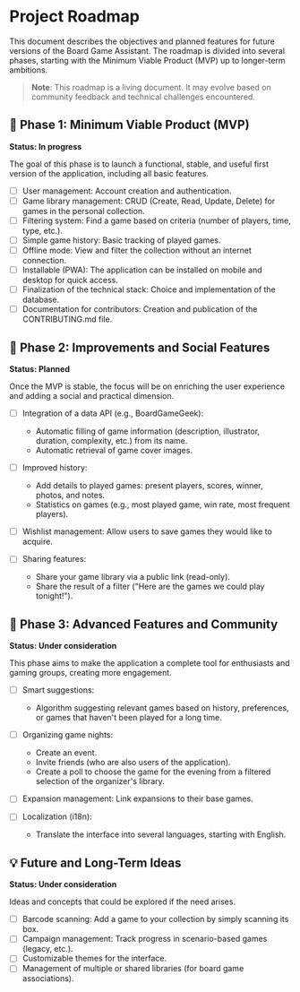 # Project Roadmap

This document describes the objectives and planned features for future versions of the Board Game Assistant. The roadmap is divided into several phases, starting with the Minimum Viable Product (MVP) up to longer-term ambitions.

> **Note**: This roadmap is a living document. It may evolve based on community feedback and technical challenges encountered.

## 🚧 Phase 1: Minimum Viable Product (MVP)
**Status: In progress**

The goal of this phase is to launch a functional, stable, and useful first version of the application, including all basic features.

- [ ] User management: Account creation and authentication.
- [ ] Game library management: CRUD (Create, Read, Update, Delete) for games in the personal collection.
- [ ] Filtering system: Find a game based on criteria (number of players, time, type, etc.).
- [ ] Simple game history: Basic tracking of played games.
- [ ] Offline mode: View and filter the collection without an internet connection.
- [ ] Installable (PWA): The application can be installed on mobile and desktop for quick access.
- [ ] Finalization of the technical stack: Choice and implementation of the database.
- [ ] Documentation for contributors: Creation and publication of the CONTRIBUTING.md file.

## 🚀 Phase 2: Improvements and Social Features
**Status: Planned**

Once the MVP is stable, the focus will be on enriching the user experience and adding a social and practical dimension.

- [ ] Integration of a data API (e.g., BoardGameGeek):
    - Automatic filling of game information (description, illustrator, duration, complexity, etc.) from its name.
    - Automatic retrieval of game cover images.

- [ ] Improved history:
    - Add details to played games: present players, scores, winner, photos, and notes.
    - Statistics on games (e.g., most played game, win rate, most frequent players).

- [ ] Wishlist management: Allow users to save games they would like to acquire.

- [ ] Sharing features:
    - Share your game library via a public link (read-only).
    - Share the result of a filter ("Here are the games we could play tonight!").

## 🌟 Phase 3: Advanced Features and Community
**Status: Under consideration**

This phase aims to make the application a complete tool for enthusiasts and gaming groups, creating more engagement.

- [ ] Smart suggestions:
    - Algorithm suggesting relevant games based on history, preferences, or games that haven't been played for a long time.

- [ ] Organizing game nights:
    - Create an event.
    - Invite friends (who are also users of the application).
    - Create a poll to choose the game for the evening from a filtered selection of the organizer's library.

- [ ] Expansion management: Link expansions to their base games.

- [ ] Localization (i18n):
    - Translate the interface into several languages, starting with English.

## 💡 Future and Long-Term Ideas
**Status: Under consideration**

Ideas and concepts that could be explored if the need arises.

- [ ] Barcode scanning: Add a game to your collection by simply scanning its box.
- [ ] Campaign management: Track progress in scenario-based games (legacy, etc.).
- [ ] Customizable themes for the interface.
- [ ] Management of multiple or shared libraries (for board game associations).